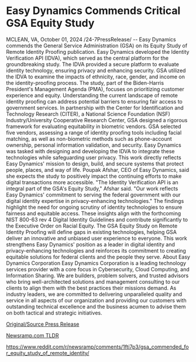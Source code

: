 # Easy Dynamics Commends Critical GSA Equity Study

MCLEAN, VA, October 01, 2024 /24-7PressRelease/ -- Easy Dynamics commends the General Service Administration (GSA) on its Equity Study of Remote Identity Proofing publication. Easy Dynamics developed the Identity Verification API (IDVA), which served as the central platform for the groundbreaking study. The IDVA provided a secure platform to evaluate identity technology, ensuring privacy and enhancing security. GSA utilized the IDVA to examine the impacts of ethnicity, race, gender, and income on the identity-proofing process.  The study, part of the Biden-Harris President's Management Agenda (PMA), focuses on prioritizing customer experience and equity. Understanding the current landscape of remote identity proofing can address potential barriers to ensuring fair access to government services. In partnership with the Center for Identification and Technology Research (CITER), a National Science Foundation (NSF) Industry/University Cooperative Research Center, GSA designed a rigorous framework for evaluating equitability in biometric vendors. GSA selected five vendors, assessing a range of identity proofing tools including facial matching, as well as non-biometric methods such as phone-account ownership, personal information validation, and security. Easy Dynamics was tasked with designing and developing the IDVA to integrate these technologies while safeguarding user privacy. This work directly reflects Easy Dynamics' mission to design, build, and secure systems that protect people, places, and way of life.  Poupak Afshar, CEO of Easy Dynamics, said she expects the study to positively impact the continuing efforts to make digital transactions more accessible. "The Identity Verification API is an integral part of the GSA's Equity Study," Afshar said. "Our work reflects Easy Dynamics' commitment to serving the federal government with our digital identity expertise in privacy-enhancing technologies."   The findings highlight the need for ongoing scrutiny of identity technologies to ensure fairness and equitable access. These insights align with the forthcoming NIST 800-63 rev 4 Digital Identity Guidelines and contribute significantly to the Executive Order on Racial Equity. The GSA Equity Study on Remote Identity Proofing will define gaps in existing technologies, helping GSA deliver an innovative and unbiased user experience to everyone.  This work strengthens Easy Dynamics' position as a leader in digital identity and privacy-enhancing technologies and reinforces its commitment to creating equitable solutions for federal clients and the people they serve.  About Easy Dynamics Corporation Easy Dynamics Corporation is a leading technology services provider with a core focus in Cybersecurity, Cloud Computing, and Information Sharing. We are builders, problem solvers, and trusted advisors who bring well-architected solutions and management consulting to our clients to align them with the best practices their missions demand. As industry leaders, we are committed to delivering unparalleled quality and service in all aspects of our organization and providing our customers with outstanding technical excellence and the business acumen to advise them on both tactical and strategic initiatives. 

[Original/Source Press Release](https://www.24-7pressrelease.com/press-release/514832/easy-dynamics-commends-critical-gsa-equity-study)
                    

[Newsramp.com TLDR](None) 

https://www.reddit.com/r/newsramp/comments/1fti7p3/gsa_commended_for_equity_study_of_remote_identity/